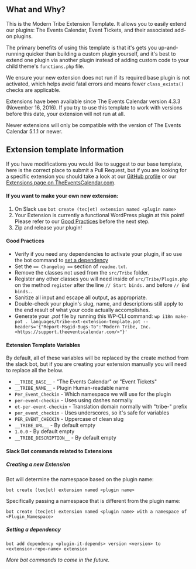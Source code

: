 ## What and Why?

This is the Modern Tribe Extension Template. It allows you to easily extend our plugins: The Events Calendar, Event Tickets, and their associated add-on plugins.

The primary benefits of using this template is that it's gets you up-and-running quicker than building a custom plugin yourself, and it's best to extend one plugin via another plugin instead of adding custom code to your child theme's `functions.php` file.

We ensure your new extension does not run if its required base plugin is not activated, which helps avoid fatal errors and means fewer `class_exists()` checks are applicable.

Extensions have been available since The Events Calendar version 4.3.3 (November 16, 2016). If you try to use this template to work with versions before this date, your extension will not run at all.

Newer extensions will only be compatible with the version of The Events Calendar 5.1.1 or newer.

## Extension template Information

If you have modifications you would like to suggest to our base template, here is the correct place to submit a Pull Request, but if you are looking for a specific extension you should take a look at our [GitHub profile](https://github.com/mt-support) or our [Extensions page on TheEventsCalendar.com](https://theeventscalendar.com/extensions/).

#### If you want to make your own new extension:

1. On Slack use `bot create (tec|et) extension named <plugin name>`
1. Your Extension is currently a functional WordPress plugin at this point! Please refer to our [Good Practices](#good-practices) before the next step.
1. Zip and release your plugin!

#### Good Practices

* Verify if you need any dependencies to activate your plugin, if so use the bot command to [set a dependency](#setting-a-dependency)
* Set the `== Changelog ==` section of `readme.txt`.
* Remove the classes not used from the `src/Tribe` folder.
* Register any other classes you will need inside of `src/Tribe/Plugin.php` on the method `register` after the line `// Start binds.` and before `// End binds.`.
* Sanitize all input and escape all output, as appropriate.
* Double-check your plugin's slug, name, and descriptions still apply to the end result of what your code actually accomplishes.
* Generate your *.pot* file by running this WP-CLI command: `wp i18n make-pot . languages/tribe-ext-extension-template.pot --headers='{"Report-Msgid-Bugs-To":"Modern Tribe, Inc. <https://support.theeventscalendar.com/>"}'`

#### Extension Template Variables

By default, all of these variables will be replaced by the create method from the slack bot, but if you are creating your extension manually you will need to replace all the below. 

* `__TRIBE_BASE__` - "The Events Calendar" or "Event Tickets"
* `__TRIBE_NAME__` - Plugin Human-readable name
* `Per_Event_Checkin` - Which namespace we will use for the plugin
* `per-event-checkin` - Uses using dashes normally
* `et-per-event-checkin` - Translation domain normally with "tribe-" prefix
* `per_event_checkin` - Uses underscores, so it's safe for variables
* `PER_EVENT_CHECKIN` - Uppercase of clean slug
* `__TRIBE_URL__` - By default empty
* `1.0.0` - By default empty
* `__TRIBE_DESCRIPTION__` - By default empty

#### Slack Bot commands related to Extensions

##### Creating a new Extension

Bot will determine the namespace based on the plugin name:
```
bot create (tec|et) extension named <plugin name>
```

Specifically passing a namespace that is different from the plugin name:
```
bot create (tec|et) extension named <plugin name> with a namespace of <Plugin_Namespace>
```

##### Setting a dependency

```
bot add dependency <plugin-it-depends> version <version> to <extension-repo-name> extension
```

_More bot commands to come in the future._
